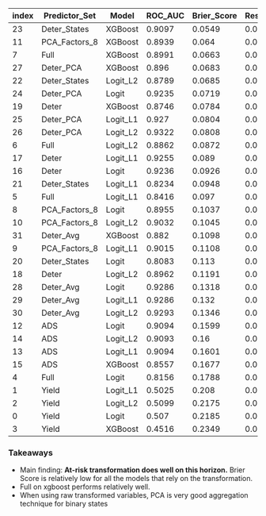 |index|Predictor\_Set|Model|ROC\_AUC|Brier\_Score|Resolution|Reliability|Uncertainty|Num\_Forecasts|
|---|---|---|---|---|---|---|---|---|
|23|Deter\_States|XGBoost|0\.9097|0\.0549|0\.0385|0\.008|0\.0862|420|
|11|PCA\_Factors\_8|XGBoost|0\.8939|0\.064|0\.0361|0\.0137|0\.0862|420|
|7|Full|XGBoost|0\.8991|0\.0663|0\.0284|0\.0101|0\.0862|420|
|27|Deter\_PCA|XGBoost|0\.896|0\.0683|0\.0329|0\.0158|0\.0862|420|
|22|Deter\_States|Logit\_L2|0\.8789|0\.0685|0\.038|0\.0192|0\.0862|420|
|24|Deter\_PCA|Logit|0\.9235|0\.0719|0\.0411|0\.0269|0\.0862|420|
|19|Deter|XGBoost|0\.8746|0\.0784|0\.022|0\.0156|0\.0862|420|
|25|Deter\_PCA|Logit\_L1|0\.927|0\.0804|0\.039|0\.0341|0\.0862|420|
|26|Deter\_PCA|Logit\_L2|0\.9322|0\.0808|0\.0424|0\.0368|0\.0862|420|
|6|Full|Logit\_L2|0\.8862|0\.0872|0\.0236|0\.0251|0\.0862|420|
|17|Deter|Logit\_L1|0\.9255|0\.089|0\.0345|0\.0384|0\.0862|420|
|16|Deter|Logit|0\.9236|0\.0926|0\.0362|0\.0425|0\.0862|420|
|21|Deter\_States|Logit\_L1|0\.8234|0\.0948|0\.018|0\.0277|0\.0862|420|
|5|Full|Logit\_L1|0\.8416|0\.097|0\.019|0\.0312|0\.0862|420|
|8|PCA\_Factors\_8|Logit|0\.8955|0\.1037|0\.0329|0\.0505|0\.0862|420|
|10|PCA\_Factors\_8|Logit\_L2|0\.9032|0\.1045|0\.0316|0\.0506|0\.0862|420|
|31|Deter\_Avg|XGBoost|0\.882|0\.1098|0\.0216|0\.0452|0\.0862|420|
|9|PCA\_Factors\_8|Logit\_L1|0\.9015|0\.1108|0\.0298|0\.0549|0\.0862|420|
|20|Deter\_States|Logit|0\.8083|0\.113|0\.0089|0\.0356|0\.0862|420|
|18|Deter|Logit\_L2|0\.8962|0\.1191|0\.0309|0\.0639|0\.0862|420|
|28|Deter\_Avg|Logit|0\.9286|0\.1318|0\.0375|0\.0828|0\.0862|420|
|29|Deter\_Avg|Logit\_L1|0\.9286|0\.132|0\.0356|0\.0818|0\.0862|420|
|30|Deter\_Avg|Logit\_L2|0\.9293|0\.1346|0\.0364|0\.0855|0\.0862|420|
|12|ADS|Logit|0\.9094|0\.1599|0\.0325|0\.1074|0\.0862|420|
|14|ADS|Logit\_L2|0\.9093|0\.16|0\.0325|0\.1075|0\.0862|420|
|13|ADS|Logit\_L1|0\.9094|0\.1601|0\.0325|0\.1076|0\.0862|420|
|15|ADS|XGBoost|0\.8557|0\.1677|0\.019|0\.102|0\.0862|420|
|4|Full|Logit|0\.8156|0\.1788|0\.0092|0\.1019|0\.0862|420|
|1|Yield|Logit\_L1|0\.5025|0\.208|0\.0022|0\.125|0\.0862|420|
|2|Yield|Logit\_L2|0\.5099|0\.2175|0\.0012|0\.1319|0\.0862|420|
|0|Yield|Logit|0\.507|0\.2185|0\.0021|0\.1338|0\.0862|420|
|3|Yield|XGBoost|0\.4516|0\.2349|0\.0026|0\.1517|0\.0862|420|

### Takeaways
- Main finding: **At-risk transformation does well on this horizon.** Brier Score is relatively low for all the models that rely on the transformation.
- Full on xgboost performs relatively well.
- When using raw transformed variables, PCA is very good aggregation technique for binary states 
